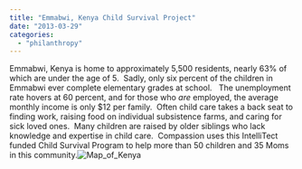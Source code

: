 ```yaml
---
title: "Emmabwi, Kenya Child Survival Project"
date: "2013-03-29"
categories: 
  - "philanthropy"
---
```


Emmabwi, Kenya is home to approximately 5,500 residents, nearly 63% of which are under the age of 5.  Sadly, only six percent of the children in Emmabwi ever complete elementary grades at school.   The unemployment rate hovers at 60 percent, and for those who _are_ employed, the average monthly income is only $12 per family.  Often child care takes a back seat to finding work, raising food on individual subsistence farms, and caring for sick loved ones.  Many children are raised by older siblings who lack knowledge and expertise in child care.  Compassion uses this IntelliTect funded Child Survival Program to help more than 50 children and 35 Moms in this community.![Map_of_Kenya](/wp-content/uploads/2013/03/Map_of_Kenya.gif)
